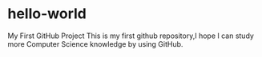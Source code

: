# hello-world
My First GitHub Project
This is my first github repository,I hope I can study more Computer Science knowledge by using GitHub.
